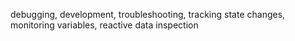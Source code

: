 debugging, development, troubleshooting, tracking state changes, monitoring variables, reactive data inspection